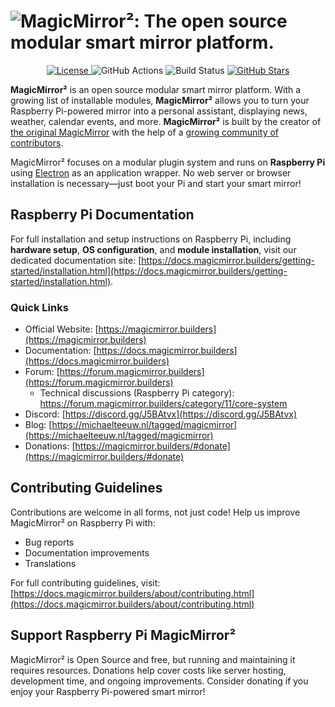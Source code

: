 # ![MagicMirror²: The open source modular smart mirror platform.](.github/header.png)

<p style="text-align: center">
  <a href="https://choosealicense.com/licenses/mit">
  <img src="https://img.shields.io/badge/license-MIT-blue.svg" alt="License">
 </a>
 <img src="https://img.shields.io/github/actions/workflow/status/magicmirrororg/magicmirror/automated-tests.yaml" alt="GitHub Actions">
 <img src="https://img.shields.io/github/check-runs/magicmirrororg/magicmirror/master" alt="Build Status">
 <a href="https://github.com/MagicMirrorOrg/MagicMirror">
  <img src="https://img.shields.io/github/stars/magicmirrororg/magicmirror?style=social" alt="GitHub Stars">
 </a>
</p>

**MagicMirror²** is an open source modular smart mirror platform. With a growing list of installable modules, **MagicMirror²** allows you to turn your Raspberry Pi-powered mirror into a personal assistant, displaying news, weather, calendar events, and more. **MagicMirror²** is built by the creator of [the original MagicMirror](https://michaelteeuw.nl/tagged/magicmirror) with the help of a [growing community of contributors](https://github.com/MagicMirrorOrg/MagicMirror/graphs/contributors).

MagicMirror² focuses on a modular plugin system and runs on **Raspberry Pi** using [Electron](https://www.electronjs.org/) as an application wrapper. No web server or browser installation is necessary—just boot your Pi and start your smart mirror!

## Raspberry Pi Documentation

For full installation and setup instructions on Raspberry Pi, including **hardware setup**, **OS configuration**, and **module installation**, visit our dedicated documentation site: [https://docs.magicmirror.builders/getting-started/installation.html](https://docs.magicmirror.builders/getting-started/installation.html).

### Quick Links

- Official Website: [https://magicmirror.builders](https://magicmirror.builders)
- Documentation: [https://docs.magicmirror.builders](https://docs.magicmirror.builders)
- Forum: [https://forum.magicmirror.builders](https://forum.magicmirror.builders)
  - Technical discussions (Raspberry Pi category): <https://forum.magicmirror.builders/category/11/core-system>
- Discord: [https://discord.gg/J5BAtvx](https://discord.gg/J5BAtvx)
- Blog: [https://michaelteeuw.nl/tagged/magicmirror](https://michaelteeuw.nl/tagged/magicmirror)
- Donations: [https://magicmirror.builders/#donate](https://magicmirror.builders/#donate)

## Contributing Guidelines

Contributions are welcome in all forms, not just code! Help us improve MagicMirror² on Raspberry Pi with:

- Bug reports
- Documentation improvements
- Translations

For full contributing guidelines, visit: [https://docs.magicmirror.builders/about/contributing.html](https://docs.magicmirror.builders/about/contributing.html)

## Support Raspberry Pi MagicMirror²

MagicMirror² is Open Source and free, but running and maintaining it requires resources. Donations help cover costs like server hosting, development time, and ongoing improvements. Consider donating if you enjoy your Raspberry Pi-powered smart mirror!

